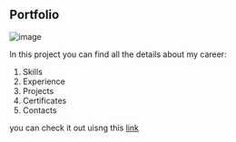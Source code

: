 <h2> Portfolio</h2>

![image](https://github.com/EngPeterAtef/engpeteratef.github.io/assets/75852529/f762b6cd-74bf-4033-a413-41edaa97fc47)

<p>In this project you can find all the details about my career:</p>

<ol>
  <li>
    Skills
  </li>

<li>
    Experience
</li>

<li>
    Projects
  </li>

<li>
    Certificates
  </li>

<li>
    Contacts
  </li>
</ol>

<p>you can check it out uisng this <a href="https://engpeteratef.github.io/" target="_blank">link</a></p>
